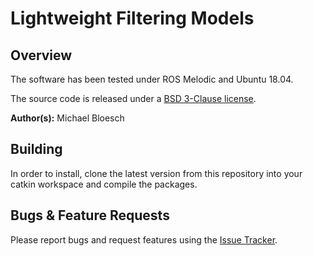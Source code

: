 # Lightweight Filtering Models

## Overview

The software has been tested under ROS Melodic and Ubuntu 18.04.

The source code is released under a [BSD 3-Clause license](LICENSE).

**Author(s):** Michael Bloesch

## Building

In order to install, clone the latest version from this repository into your catkin workspace and compile the packages.

## Bugs & Feature Requests

Please report bugs and request features using the [Issue Tracker](https://bitbucket.org/leggedrobotics/lightweight_filtering_models/issues).
